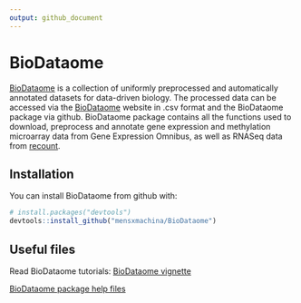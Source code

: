 ```yaml
---
output: github_document
---
```


<!-- README.md is generated from README.Rmd. Please edit that file -->



# BioDataome

[BioDataome](http://dataome.mensxmachina.org/) is a collection of uniformly preprocessed and automatically annotated datasets for data-driven biology. The processed data can be accessed via the [BioDataome](http://dataome.mensxmachina.org/) website in .csv format and the BioDataome package via github. BioDataome package contains all the functions used to download, preprocess and annotate gene expression and methylation microarray data from Gene Expression Omnibus, as well as RNASeq data from [recount](https://jhubiostatistics.shinyapps.io/recount/).

## Installation

You can install BioDataome from github with:


```r
# install.packages("devtools")
devtools::install_github("mensxmachina/BioDataome")
```

## Useful files

Read BioDataome tutorials:
[BioDataome vignette](http://dataome.mensxmachina.org/docs)

[BioDataome package help files](BioDataome.pdf)

